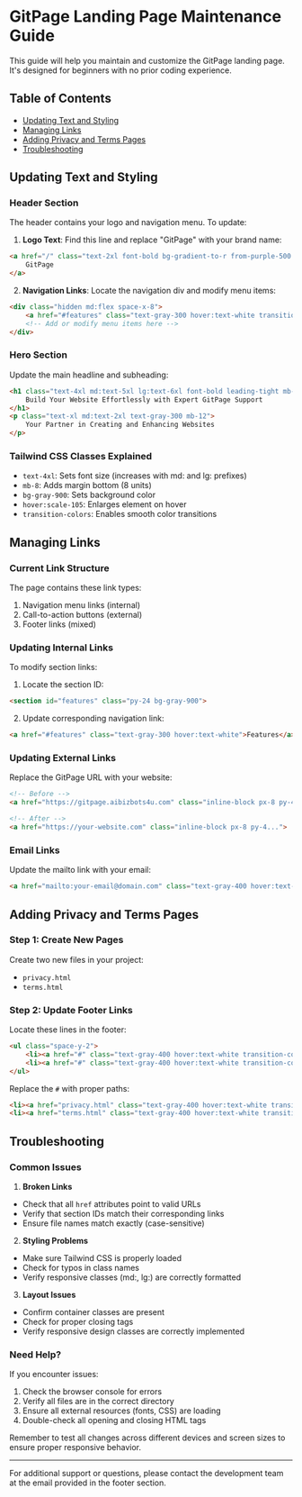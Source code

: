 # GitPage Landing Page Maintenance Guide

This guide will help you maintain and customize the GitPage landing page. It's designed for beginners with no prior coding experience.

## Table of Contents
- [Updating Text and Styling](#updating-text-and-styling)
- [Managing Links](#managing-links)
- [Adding Privacy and Terms Pages](#adding-privacy-and-terms-pages)
- [Troubleshooting](#troubleshooting)

## Updating Text and Styling

### Header Section
The header contains your logo and navigation menu. To update:

1. **Logo Text**: Find this line and replace "GitPage" with your brand name:
```html
<a href="/" class="text-2xl font-bold bg-gradient-to-r from-purple-500 to-pink-500 bg-clip-text text-transparent">
    GitPage
</a>
```

2. **Navigation Links**: Locate the navigation div and modify menu items:
```html
<div class="hidden md:flex space-x-8">
    <a href="#features" class="text-gray-300 hover:text-white transition-colors duration-300">Features</a>
    <!-- Add or modify menu items here -->
</div>
```

### Hero Section
Update the main headline and subheading:
```html
<h1 class="text-4xl md:text-5xl lg:text-6xl font-bold leading-tight mb-8 bg-gradient-to-r from-purple-400 to-pink-400 bg-clip-text text-transparent">
    Build Your Website Effortlessly with Expert GitPage Support
</h1>
<p class="text-xl md:text-2xl text-gray-300 mb-12">
    Your Partner in Creating and Enhancing Websites
</p>
```

### Tailwind CSS Classes Explained
- `text-4xl`: Sets font size (increases with md: and lg: prefixes)
- `mb-8`: Adds margin bottom (8 units)
- `bg-gray-900`: Sets background color
- `hover:scale-105`: Enlarges element on hover
- `transition-colors`: Enables smooth color transitions

## Managing Links

### Current Link Structure
The page contains these link types:
1. Navigation menu links (internal)
2. Call-to-action buttons (external)
3. Footer links (mixed)

### Updating Internal Links
To modify section links:
1. Locate the section ID:
```html
<section id="features" class="py-24 bg-gray-900">
```

2. Update corresponding navigation link:
```html
<a href="#features" class="text-gray-300 hover:text-white">Features</a>
```

### Updating External Links
Replace the GitPage URL with your website:
```html
<!-- Before -->
<a href="https://gitpage.aibizbots4u.com" class="inline-block px-8 py-4...">

<!-- After -->
<a href="https://your-website.com" class="inline-block px-8 py-4...">
```

### Email Links
Update the mailto link with your email:
```html
<a href="mailto:your-email@domain.com" class="text-gray-400 hover:text-white">
```

## Adding Privacy and Terms Pages

### Step 1: Create New Pages
Create two new files in your project:
- `privacy.html`
- `terms.html`

### Step 2: Update Footer Links
Locate these lines in the footer:
```html
<ul class="space-y-2">
    <li><a href="#" class="text-gray-400 hover:text-white transition-colors duration-300">Privacy Policy</a></li>
    <li><a href="#" class="text-gray-400 hover:text-white transition-colors duration-300">Terms of Service</a></li>
</ul>
```

Replace the `#` with proper paths:
```html
<li><a href="privacy.html" class="text-gray-400 hover:text-white transition-colors duration-300">Privacy Policy</a></li>
<li><a href="terms.html" class="text-gray-400 hover:text-white transition-colors duration-300">Terms of Service</a></li>
```

## Troubleshooting

### Common Issues

1. **Broken Links**
- Check that all `href` attributes point to valid URLs
- Verify that section IDs match their corresponding links
- Ensure file names match exactly (case-sensitive)

2. **Styling Problems**
- Make sure Tailwind CSS is properly loaded
- Check for typos in class names
- Verify responsive classes (md:, lg:) are correctly formatted

3. **Layout Issues**
- Confirm container classes are present
- Check for proper closing tags
- Verify responsive design classes are correctly implemented

### Need Help?
If you encounter issues:
1. Check the browser console for errors
2. Verify all files are in the correct directory
3. Ensure all external resources (fonts, CSS) are loading
4. Double-check all opening and closing HTML tags

Remember to test all changes across different devices and screen sizes to ensure proper responsive behavior.

---

For additional support or questions, please contact the development team at the email provided in the footer section.